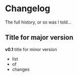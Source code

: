 # Changelog

<summary>The full history, or so was I told...</summary>

## Title for major version

**v0.1** title for minor version

- list
- of
- changes
